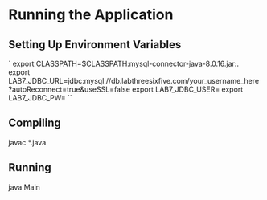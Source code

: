 # Running the Application

## Setting Up Environment Variables
`
export CLASSPATH=$CLASSPATH:mysql-connector-java-8.0.16.jar:.
export LAB7_JDBC_URL=jdbc:mysql://db.labthreesixfive.com/your_username_here?autoReconnect=true&useSSL=false
export LAB7_JDBC_USER=
export LAB7_JDBC_PW=
``

## Compiling
javac *.java

## Running
java Main